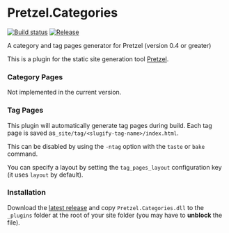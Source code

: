 # Pretzel.Categories

[![Build status](https://ci.appveyor.com/api/projects/status/srtnat4hbs1xqr8m?svg=true)](https://ci.appveyor.com/project/k94ll13nn3/pretzel-categories)
[![Release](https://img.shields.io/github/release/k94ll13nn3/Pretzel.Categories.svg)](https://github.com/k94ll13nn3/Pretzel.Categories/releases/latest)

A category and tag pages generator for Pretzel (version 0.4 or greater)

This is a plugin for the static site generation tool [Pretzel](https://github.com/Code52/pretzel).

### Category Pages

Not implemented in the current version.

### Tag Pages

This plugin will automatically generate tag pages during build. Each tag page is saved as`_site/tag/<slugify-tag-name>/index.html`.

This can be disabled by using the `-ntag` option with the `taste` or `bake` command.

You can specify a layout by setting the `tag_pages_layout` configuration key (it uses `layout` by default).

### Installation

Download the [latest release](https://github.com/k94ll13nn3/Pretzel.Categories/releases/latest) and copy `Pretzel.Categories.dll` to the `_plugins` folder at the root of your site folder (you may have to **unblock** the file).
